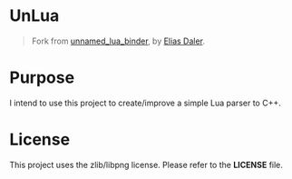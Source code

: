 UnLua
=====
> Fork from [unnamed_lua_binder], by [Elias Daler].   

Purpose
=======

I intend to use this project to create/improve a simple Lua parser to C++.


License
=======
This project uses the zlib/libpng license. Please refer to the **LICENSE** file.

[unnamed_lua_binder]:https://github.com/EliasD/unnamed_lua_binder
[Elias Daler]:http://eliasdaler.wordpress.com/
